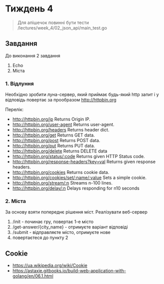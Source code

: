 # Тиждень 4

>Для апішечок повинні бути тести
>/lectures/week_4/02_json_api/main_test.go

## Завдання

До виконання 2 завдання

1. Echo
2. Міста

### 1. Відлуння

Необхідно зробити луна-сервер, який приймає будь-який http запит і у відповідь повертає за прообразом http://httpbin.org

Перелік:

- http://httpbin.org/ip Returns Origin IP.
- http://httpbin.org/user-agent Returns user-agent.
- http://httpbin.org/headers Returns header dict.
- http://httpbin.org/get Returns GET data.
- http://httpbin.org/post Returns POST data.
- http://httpbin.org/put Returns PUT data.
- http://httpbin.org/delete Returns DELETE data
- http://httpbin.org/status/:code Returns given HTTP Status code.
- http://httpbin.org/response-headers?key=val Returns given response headers.
- http://httpbin.org/cookies Returns cookie data.
- http://httpbin.org/cookies/set/:name/:value Sets a simple cookie.
- http://httpbin.org/stream/:n Streams n-100 lines.
- http://httpbin.org/delay/:n Delays responding for n10 seconds

### 2. Міста

За основу взяти попереднє рішення міст. Реалізувати веб-сервер

1) /init - починає гру, повертає 1-е місто
2) /get-answer/{city_name} - отримуєте варіант відповіді
3) /submit - відправляєте місто, отримуєте нове
4) повертаєтеся до пункту 2


## Cookie
- https://ua.wikipedia.org/wiki/Cookie
- https://astaxie.gitbooks.io/build-web-application-with-golang/en/06.1.html